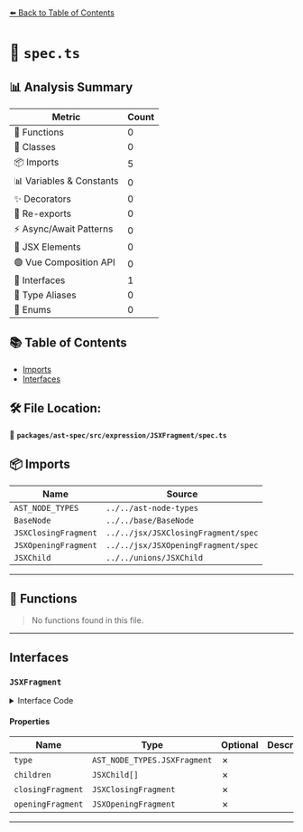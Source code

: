 [⬅️ Back to Table of Contents](../../../../../index.md)

# 📄 `spec.ts`

## 📊 Analysis Summary

| Metric | Count |
|--------|-------|
| 🔧 Functions | 0 |
| 🧱 Classes | 0 |
| 📦 Imports | 5 |
| 📊 Variables & Constants | 0 |
| ✨ Decorators | 0 |
| 🔄 Re-exports | 0 |
| ⚡ Async/Await Patterns | 0 |
| 💠 JSX Elements | 0 |
| 🟢 Vue Composition API | 0 |
| 📐 Interfaces | 1 |
| 📑 Type Aliases | 0 |
| 🎯 Enums | 0 |

## 📚 Table of Contents

- [Imports](#imports)
- [Interfaces](#interfaces)

## 🛠️ File Location:
📂 **`packages/ast-spec/src/expression/JSXFragment/spec.ts`**

## 📦 Imports

| Name | Source |
|------|--------|
| `AST_NODE_TYPES` | `../../ast-node-types` |
| `BaseNode` | `../../base/BaseNode` |
| `JSXClosingFragment` | `../../jsx/JSXClosingFragment/spec` |
| `JSXOpeningFragment` | `../../jsx/JSXOpeningFragment/spec` |
| `JSXChild` | `../../unions/JSXChild` |


---

## 🔧 Functions

> No functions found in this file.


---

## Interfaces

### `JSXFragment`

<details><summary>Interface Code</summary>

```ts
export interface JSXFragment extends BaseNode {
  type: AST_NODE_TYPES.JSXFragment;
  children: JSXChild[];
  closingFragment: JSXClosingFragment;
  openingFragment: JSXOpeningFragment;
}
```
</details>

#### Properties

| Name | Type | Optional | Description |
|------|------|----------|-------------|
| `type` | `AST_NODE_TYPES.JSXFragment` | ✗ |  |
| `children` | `JSXChild[]` | ✗ |  |
| `closingFragment` | `JSXClosingFragment` | ✗ |  |
| `openingFragment` | `JSXOpeningFragment` | ✗ |  |


---